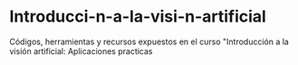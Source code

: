 # Introducci-n-a-la-visi-n-artificial
Códigos, herramientas y recursos expuestos en el curso "Introducción a la visión artificial: Aplicaciones practicas
